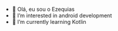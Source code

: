 - 👋 Olá, eu sou o Ezequias
- 👀 I’m interested in android development
- 🌱 I’m currently learning Kotlin

<!---
DevEzequias/DevEzequias is a ✨ special ✨ repository because its `README.md` (this file) appears on your GitHub profile.
You can click the Preview link to take a look at your changes.
--->
